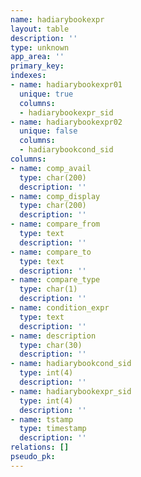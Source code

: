 ```yaml
---
name: hadiarybookexpr
layout: table
description: ''
type: unknown
app_area: ''
primary_key: 
indexes:
- name: hadiarybookexpr01
  unique: true
  columns:
  - hadiarybookexpr_sid
- name: hadiarybookexpr02
  unique: false
  columns:
  - hadiarybookcond_sid
columns:
- name: comp_avail
  type: char(200)
  description: ''
- name: comp_display
  type: char(200)
  description: ''
- name: compare_from
  type: text
  description: ''
- name: compare_to
  type: text
  description: ''
- name: compare_type
  type: char(1)
  description: ''
- name: condition_expr
  type: text
  description: ''
- name: description
  type: char(30)
  description: ''
- name: hadiarybookcond_sid
  type: int(4)
  description: ''
- name: hadiarybookexpr_sid
  type: int(4)
  description: ''
- name: tstamp
  type: timestamp
  description: ''
relations: []
pseudo_pk: 
---
```


